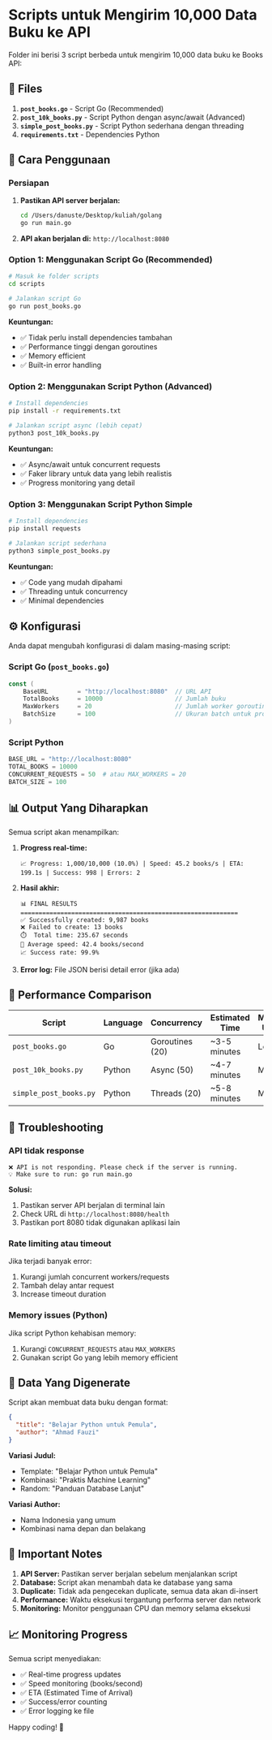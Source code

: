 # Scripts untuk Mengirim 10,000 Data Buku ke API

Folder ini berisi 3 script berbeda untuk mengirim 10,000 data buku ke Books API:

## 📁 Files

1. **`post_books.go`** - Script Go (Recommended) 
2. **`post_10k_books.py`** - Script Python dengan async/await (Advanced)
3. **`simple_post_books.py`** - Script Python sederhana dengan threading
4. **`requirements.txt`** - Dependencies Python

## 🚀 Cara Penggunaan

### Persiapan

1. **Pastikan API server berjalan:**
   ```bash
   cd /Users/danuste/Desktop/kuliah/golang
   go run main.go
   ```

2. **API akan berjalan di:** `http://localhost:8080`

### Option 1: Menggunakan Script Go (Recommended)

```bash
# Masuk ke folder scripts
cd scripts

# Jalankan script Go
go run post_books.go
```

**Keuntungan:**
- ✅ Tidak perlu install dependencies tambahan
- ✅ Performance tinggi dengan goroutines
- ✅ Memory efficient
- ✅ Built-in error handling

### Option 2: Menggunakan Script Python (Advanced)

```bash
# Install dependencies
pip install -r requirements.txt

# Jalankan script async (lebih cepat)
python3 post_10k_books.py
```

**Keuntungan:**
- ✅ Async/await untuk concurrent requests
- ✅ Faker library untuk data yang lebih realistis
- ✅ Progress monitoring yang detail

### Option 3: Menggunakan Script Python Simple

```bash
# Install dependencies
pip install requests

# Jalankan script sederhana
python3 simple_post_books.py
```

**Keuntungan:**
- ✅ Code yang mudah dipahami
- ✅ Threading untuk concurrency
- ✅ Minimal dependencies

## ⚙️ Konfigurasi

Anda dapat mengubah konfigurasi di dalam masing-masing script:

### Script Go (`post_books.go`)
```go
const (
    BaseURL        = "http://localhost:8080"  // URL API
    TotalBooks     = 10000                    // Jumlah buku
    MaxWorkers     = 20                       // Jumlah worker goroutines
    BatchSize      = 100                      // Ukuran batch untuk progress
)
```

### Script Python
```python
BASE_URL = "http://localhost:8080"
TOTAL_BOOKS = 10000
CONCURRENT_REQUESTS = 50  # atau MAX_WORKERS = 20
BATCH_SIZE = 100
```

## 📊 Output Yang Diharapkan

Semua script akan menampilkan:

1. **Progress real-time:**
   ```
   📈 Progress: 1,000/10,000 (10.0%) | Speed: 45.2 books/s | ETA: 199.1s | Success: 998 | Errors: 2
   ```

2. **Hasil akhir:**
   ```
   📊 FINAL RESULTS
   ============================================================
   ✅ Successfully created: 9,987 books
   ❌ Failed to create: 13 books
   ⏱️  Total time: 235.67 seconds
   🚀 Average speed: 42.4 books/second
   📈 Success rate: 99.9%
   ```

3. **Error log:** File JSON berisi detail error (jika ada)

## 🎯 Performance Comparison

| Script | Language | Concurrency | Estimated Time | Memory Usage |
|--------|----------|-------------|----------------|--------------|
| `post_books.go` | Go | Goroutines (20) | ~3-5 minutes | Low |
| `post_10k_books.py` | Python | Async (50) | ~4-7 minutes | Medium |
| `simple_post_books.py` | Python | Threads (20) | ~5-8 minutes | Medium |

## 🔧 Troubleshooting

### API tidak response
```
❌ API is not responding. Please check if the server is running.
💡 Make sure to run: go run main.go
```

**Solusi:**
1. Pastikan server API berjalan di terminal lain
2. Check URL di `http://localhost:8080/health`
3. Pastikan port 8080 tidak digunakan aplikasi lain

### Rate limiting atau timeout
Jika terjadi banyak error:
1. Kurangi jumlah concurrent workers/requests
2. Tambah delay antar request
3. Increase timeout duration

### Memory issues (Python)
Jika script Python kehabisan memory:
1. Kurangi `CONCURRENT_REQUESTS` atau `MAX_WORKERS`
2. Gunakan script Go yang lebih memory efficient

## 📝 Data Yang Digenerate

Script akan membuat data buku dengan format:

```json
{
  "title": "Belajar Python untuk Pemula",
  "author": "Ahmad Fauzi"
}
```

**Variasi Judul:**
- Template: "Belajar Python untuk Pemula"
- Kombinasi: "Praktis Machine Learning"
- Random: "Panduan Database Lanjut"

**Variasi Author:**
- Nama Indonesia yang umum
- Kombinasi nama depan dan belakang

## 🚨 Important Notes

1. **API Server:** Pastikan server berjalan sebelum menjalankan script
2. **Database:** Script akan menambah data ke database yang sama
3. **Duplicate:** Tidak ada pengecekan duplicate, semua data akan di-insert
4. **Performance:** Waktu eksekusi tergantung performa server dan network
5. **Monitoring:** Monitor penggunaan CPU dan memory selama eksekusi

## 📈 Monitoring Progress

Semua script menyediakan:
- ✅ Real-time progress updates
- ✅ Speed monitoring (books/second)
- ✅ ETA (Estimated Time of Arrival)
- ✅ Success/error counting
- ✅ Error logging ke file

Happy coding! 🎉

